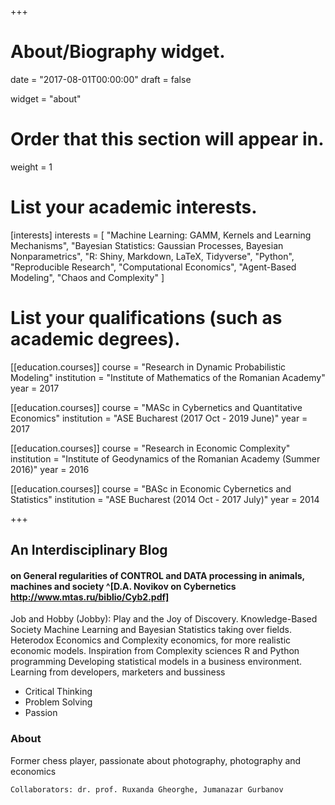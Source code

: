 +++
# About/Biography widget.

date = "2017-08-01T00:00:00"
draft = false

widget = "about"

# Order that this section will appear in.
weight = 1

# List your academic interests.
[interests]
  interests = [
    "Machine Learning: GAMM, Kernels and Learning Mechanisms",
    "Bayesian Statistics: Gaussian Processes, Bayesian Nonparametrics",
    "R: Shiny, Markdown, LaTeX, Tidyverse",
    "Python",
    "Reproducible Research",
    "Computational Economics", 
    "Agent-Based Modeling",
    "Chaos and Complexity"
  ]

# List your qualifications (such as academic degrees).
[[education.courses]]
  course = "Research in Dynamic Probabilistic Modeling"
  institution = "Institute of Mathematics of the Romanian Academy"
  year = 2017

[[education.courses]]
  course = "MASc in Cybernetics and Quantitative Economics"
  institution = "ASE Bucharest (2017 Oct - 2019 June)"
  year = 2017
  
[[education.courses]]
  course = "Research in Economic Complexity"
  institution = "Institute of Geodynamics of the Romanian Academy (Summer 2016)"
  year = 2016

[[education.courses]]
  course = "BASc in Economic Cybernetics and Statistics"
  institution = "ASE Bucharest (2014 Oct - 2017 July)"
  year = 2014
 
+++

## An Interdisciplinary Blog
#### on General regularities of CONTROL and DATA processing in animals, machines and society ^[D.A. Novikov on Cybernetics http://www.mtas.ru/biblio/Cyb2.pdf]

Job and Hobby (Jobby): Play and the Joy of Discovery.
Knowledge-Based Society
Machine Learning and Bayesian Statistics taking over fields.
Heterodox Economics and Complexity economics, for more realistic economic models.
Inspiration from Complexity sciences
R and Python programming
Developing statistical models in a business environment. Learning from developers, marketers and bussiness


* Critical Thinking
* Problem Solving
* Passion

### About
  Former chess player, passionate about photography, photography and economics

`Collaborators: dr. prof. Ruxanda Gheorghe, Jumanazar Gurbanov`












